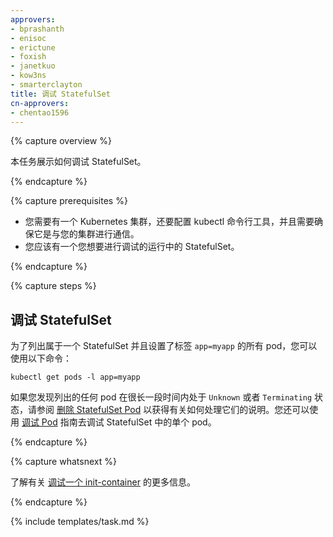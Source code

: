 ```yaml
---
approvers:
- bprashanth
- enisoc
- erictune
- foxish
- janetkuo
- kow3ns
- smarterclayton
title: 调试 StatefulSet
cn-approvers:
- chentao1596
---
```

<!--
title: Debug a StatefulSet
-->

{% capture overview %}

<!--
This task shows you how to debug a StatefulSet.
-->
本任务展示如何调试 StatefulSet。

{% endcapture %}

{% capture prerequisites %}

<!--
* You need to have a Kubernetes cluster, and the kubectl command-line tool must be configured to communicate with your cluster.
* You should have a StatefulSet running that you want to investigate.
-->
* 您需要有一个 Kubernetes 集群，还要配置 kubectl 命令行工具，并且需要确保它是与您的集群进行通信。
* 您应该有一个您想要进行调试的运行中的 StatefulSet。

{% endcapture %}

{% capture steps %}

<!--
## Debugging a StatefulSet
-->
## 调试 StatefulSet

<!--
In order to list all the pods which belong to a StatefulSet, which have a label `app=myapp` set on them,
you can use the following:
-->
为了列出属于一个 StatefulSet 并且设置了标签 `app=myapp` 的所有 pod，您可以使用以下命令：

```shell
kubectl get pods -l app=myapp
```

<!--
If you find that any Pods listed are in `Unknown` or `Terminating` state for an extended period of time,
refer to the [Deleting StatefulSet Pods](/docs/tasks/manage-stateful-set/delete-pods/) task for
instructions on how to deal with them.
You can debug individual Pods in a StatefulSet using the
[Debugging Pods](/docs/tasks/debug-application-cluster/debug-pod-replication-controller/) guide.
-->
如果您发现列出的任何 pod 在很长一段时间内处于 `Unknown` 或者 `Terminating` 状态，请参阅 [删除 StatefulSet Pod](/docs/tasks/manage-stateful-set/delete-pods/) 以获得有关如何处理它们的说明。您还可以使用 [调试 Pod](/docs/tasks/debug-application-cluster/debug-pod-replication-controller/) 指南去调试 StatefulSet 中的单个 pod。

{% endcapture %}

{% capture whatsnext %}

<!--
Learn more about [debugging an init-container](/docs/tasks/debug-application-cluster/debug-init-containers/).
-->
了解有关 [调试一个 init-container](/docs/tasks/debug-application-cluster/debug-init-containers/) 的更多信息。

{% endcapture %}

{% include templates/task.md %}
